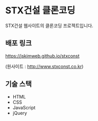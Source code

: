 # STX건설 클론코딩

STX건설 웹사이트의 클론코딩 프로젝트입니다.

## 배포 링크

https://jskimweb.github.io/stxconst

(원사이트 : http://www.stxconst.co.kr)

## 기술 스택

<ul>
  <li>HTML</li>
  <li>CSS</li>
  <li>JavaScript</li>
  <li>jQuery</li>
</ul>

